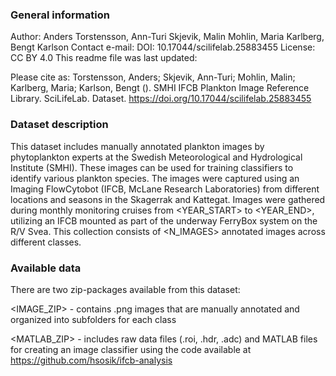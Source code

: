 ### General information

Author: Anders Torstensson, Ann-Turi Skjevik, Malin Mohlin, Maria Karlberg, Bengt Karlson
Contact e-mail: <E-MAIL>
DOI: 10.17044/scilifelab.25883455
License: CC BY 4.0
This readme file was last updated: <DATE>

Please cite as: Torstensson, Anders; Skjevik, Ann-Turi; Mohlin, Malin; Karlberg, Maria; Karlson, Bengt (<YEAR>). SMHI IFCB Plankton Image Reference Library. SciLifeLab. Dataset. https://doi.org/10.17044/scilifelab.25883455

### Dataset description

This dataset includes manually annotated plankton images by phytoplankton experts at the Swedish Meteorological and Hydrological Institute (SMHI). These images can be used for training classifiers to identify various plankton species. The images were captured using an Imaging FlowCytobot (IFCB, McLane Research Laboratories) from different locations and seasons in the Skagerrak and Kattegat. Images were gathered during monthly monitoring cruises from <YEAR_START> to <YEAR_END>, utilizing an IFCB mounted as part of the underway FerryBox system on the R/V Svea. This collection consists of <N_IMAGES> annotated images across <CLASSES> different classes.

### Available data

There are two zip-packages available from this dataset:

<IMAGE_ZIP> - contains .png images that are manually annotated and organized into subfolders for each class

<MATLAB_ZIP> - includes raw data files (.roi, .hdr, .adc) and MATLAB files for creating an image classifier using the code available at https://github.com/hsosik/ifcb-analysis
